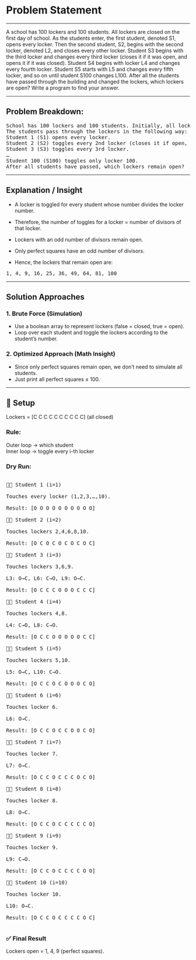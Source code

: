 # Problem Statement
---
A school has 100 lockers and 100 students. All lockers are closed on the first day of school. As the students enter, the first student, denoted S1, opens every locker. Then the second student, S2, begins with the second locker, denoted L2, and closes every other locker. Student S3 begins with the third locker and changes every third locker (closes it if it was open, and opens it if it was closed). Student S4 begins with locker L4 and changes every fourth locker. Student S5 starts with L5 and changes every fifth locker, and so on until student S100 changes L100. After all the students have passed through the building and changed the lockers, which lockers are open? Write a program to find your answer.

---
## Problem Breakdown: 
<pre>
School has 100 lockers and 100 students. Initially, all lockers are closed.
The students pass through the lockers in the following way:
Student 1 (S1) opens every locker.
Student 2 (S2) toggles every 2nd locker (closes it if open, opens it if closed).
Student 3 (S3) toggles every 3rd locker.
…
Student 100 (S100) toggles only locker 100.
After all students have passed, which lockers remain open?
</pre>

---

## Explanation / Insight

- A locker is toggled for every student whose number divides the locker number.

- Therefore, the number of toggles for a locker = number of divisors of that locker.

- Lockers with an odd number of divisors remain open.

- Only perfect squares have an odd number of divisors.

- Hence, the lockers that remain open are:
<pre>
1, 4, 9, 16, 25, 36, 49, 64, 81, 100
</pre>

---

## Solution Approaches
### 1. Brute Force (Simulation)

- Use a boolean array to represent lockers (false = closed, true = open).<br>
- Loop over each student and toggle the lockers according to the student’s number.

### 2. Optimized Approach (Math Insight)

- Since only perfect squares remain open, we don’t need to simulate all students.<br>
- Just print all perfect squares ≤ 100.

---

## 📝 Setup

Lockers = [C C C C C C C C C C] (all closed)

### Rule:

Outer loop → which student <br>
Inner loop → toggle every i-th locker

### Dry Run:

<pre>

👩‍🎓 Student 1 (i=1)

Touches every locker (1,2,3,…,10).

Result: [O O O O O O O O O O]

👩‍🎓 Student 2 (i=2)

Touches lockers 2,4,6,8,10.

Result: [O C O C O C O C O C]

👩‍🎓 Student 3 (i=3)

Touches lockers 3,6,9.

L3: O→C, L6: C→O, L9: O→C.

Result: [O C C C O O O C C C]

👩‍🎓 Student 4 (i=4)

Touches lockers 4,8.

L4: C→O, L8: C→O.

Result: [O C C O O O O O C C]

👩‍🎓 Student 5 (i=5)

Touches lockers 5,10.

L5: O→C, L10: C→O.

Result: [O C C O C O O O C O]

👩‍🎓 Student 6 (i=6)

Touches locker 6.

L6: O→C.

Result: [O C C O C C O O C O]

👩‍🎓 Student 7 (i=7)

Touches locker 7.

L7: O→C.

Result: [O C C O C C C O C O]

👩‍🎓 Student 8 (i=8)

Touches locker 8.

L8: O→C.

Result: [O C C O C C C C C O]

👩‍🎓 Student 9 (i=9)

Touches locker 9.

L9: C→O.

Result: [O C C O C C C C O O]

👩‍🎓 Student 10 (i=10)

Touches locker 10.

L10: O→C.

Result: [O C C O C C C C O C]

</pre>

### ✅ Final Result

Lockers open = 1, 4, 9 (perfect squares).
